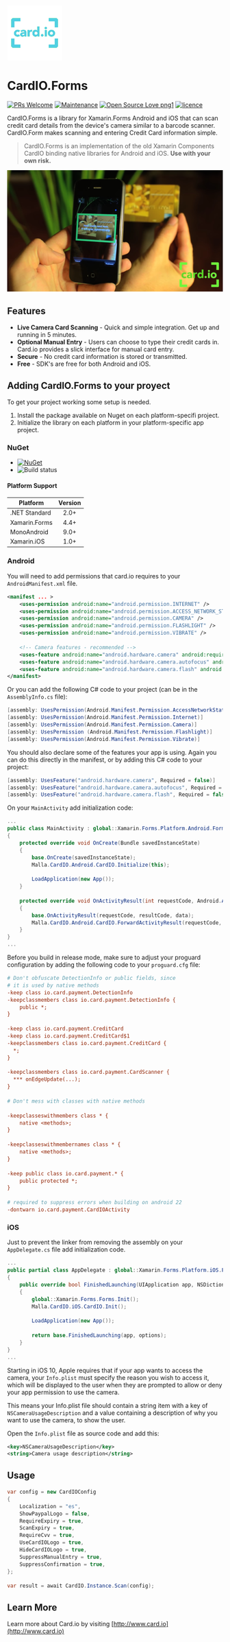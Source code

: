 [![card.io logo](https://raw.githubusercontent.com/mallaagency/CardIO.Forms/main/assets/icon.png "CardIO.Forms")](https://malla.agency)

# CardIO.Forms

[![PRs Welcome](https://img.shields.io/badge/PRs-welcome-brightgreen.svg?style=flat-square)](pull/new/master) [![Maintenance](https://img.shields.io/badge/Maintained%3F-yes-brightgreen.svg?style=flat-square)](graphs/commit-activity) [![Open Source Love png1](https://badges.frapsoft.com/os/v1/open-source.png?v=103)](#contribution) [![licence](https://img.shields.io/badge/license-MIT-blue.svg?style=flat-square)](LICENSE)

CardIO.Forms is a library for Xamarin.Forms Android and iOS that can scan credit card details from the device's camera similar to a barcode scanner.  CardIO.Form makes scanning and entering Credit Card information simple.

> CardIO.Forms is an implementation of the old Xamarin Components CardIO binding native libraries for Android and iOS. **Use with your own risk.**

[![card.io logo](https://raw.githubusercontent.com/mallaagency/CardIO.Forms/main/assets/card.io_sample.png "CardIO.Forms")](https://malla.agency)

## Features

- **Live Camera Card Scanning** - Quick and simple integration.  Get up and running in 5 minutes.
- **Optional Manual Entry** - Users can choose to type their credit cards in.  Card.io provides a slick interface for manual card entry.
- **Secure** - No credit card information is stored or transmitted.
- **Free** - SDK's are free for both Android and iOS.

## Adding CardIO.Forms to your proyect

To get your project working some setup is needed.

1. Install the package available on Nuget on each platform-specifi project.
2. Initialize the library on each platform in your platform-specific app project.

### NuGet

- [![NuGet](https://img.shields.io/nuget/v/Malla.CardIO.Forms.svg?label=NuGet)](https://www.nuget.org/packages/Malla.CardIO.Forms/)
- ![Build status](https://img.shields.io/badge/build-succeded-brightgreen.svg)

#### Platform Support

|Platform|Version|
| ------------------- | :-----------: |
|.NET Standard|2.0+|
|Xamarin.Forms|4.4+|
|MonoAndroid|9.0+|
|Xamarin.iOS|1.0+|

### Android

You will need to add permissions that card.io requires to your `AndroidManifest.xml` file.  

```xml
<manifest ... >
	<uses-permission android:name="android.permission.INTERNET" />
	<uses-permission android:name="android.permission.ACCESS_NETWORK_STATE" />
	<uses-permission android:name="android.permission.CAMERA" />
	<uses-permission android:name="android.permission.FLASHLIGHT" />
	<uses-permission android:name="android.permission.VIBRATE" />

	<!-- Camera features - recommended -->
	<uses-feature android:name="android.hardware.camera" android:required="false" />
	<uses-feature android:name="android.hardware.camera.autofocus" android:required="false" />
	<uses-feature android:name="android.hardware.camera.flash" android:required="false" />
</manifest>
```

Or you can add the following C# code to your project (can be in the `AssemblyInfo.cs` file):

```c#
[assembly: UsesPermission(Android.Manifest.Permission.AccessNetworkState)]
[assembly: UsesPermission(Android.Manifest.Permission.Internet)]
[assembly: UsesPermission(Android.Manifest.Permission.Camera)]
[assembly: UsesPermission (Android.Manifest.Permission.Flashlight)]
[assembly: UsesPermission(Android.Manifest.Permission.Vibrate)]
```

You should also declare some of the features your app is using.  Again you can do this directly in the manifest, or by adding this C# code to your project:

```c#
[assembly: UsesFeature("android.hardware.camera", Required = false)]
[assembly: UsesFeature("android.hardware.camera.autofocus", Required = false)]
[assembly: UsesFeature("android.hardware.camera.flash", Required = false)]
```

On your `MainActivity` add initialization code:

```c#
...
public class MainActivity : global::Xamarin.Forms.Platform.Android.FormsAppCompatActivity
{
    protected override void OnCreate(Bundle savedInstanceState)
    {
        base.OnCreate(savedInstanceState);
        Malla.CardIO.Android.CardIO.Initialize(this);

        LoadApplication(new App());
    }
    
    protected override void OnActivityResult(int requestCode, Android.App.Result resultCode, Intent data)
    {
        base.OnActivityResult(requestCode, resultCode, data);
        Malla.CardIO.Android.CardIO.ForwardActivityResult(requestCode, resultCode, data);
    }
}
...
```

Before you build in release mode, make sure to adjust your proguard configuration by adding the following code to your `proguard.cfg` file:

```cfg
# Don't obfuscate DetectionInfo or public fields, since
# it is used by native methods
-keep class io.card.payment.DetectionInfo
-keepclassmembers class io.card.payment.DetectionInfo {
    public *;
}

-keep class io.card.payment.CreditCard
-keep class io.card.payment.CreditCard$1
-keepclassmembers class io.card.payment.CreditCard {
  *;
}

-keepclassmembers class io.card.payment.CardScanner {
  *** onEdgeUpdate(...);
}

# Don't mess with classes with native methods

-keepclasseswithmembers class * {
    native <methods>;
}

-keepclasseswithmembernames class * {
    native <methods>;
}

-keep public class io.card.payment.* {
    public protected *;
}

# required to suppress errors when building on android 22
-dontwarn io.card.payment.CardIOActivity
```

### iOS

Just to prevent the linker from removing the assembly on your `AppDelegate.cs` file add initialization code.

```c#
...
public partial class AppDelegate : global::Xamarin.Forms.Platform.iOS.FormsApplicationDelegate
{
    public override bool FinishedLaunching(UIApplication app, NSDictionary options)
    {
        global::Xamarin.Forms.Forms.Init();
        Malla.CardIO.iOS.CardIO.Init();

        LoadApplication(new App());

        return base.FinishedLaunching(app, options);
    }
}
...
```

Starting in iOS 10, Apple requires that if your app wants to access the camera, your `Info.plist` must specify the reason you wish to access it, which will be displayed to the user when they are prompted to allow or deny your app permission to use the camera.

This means your Info.plist file should contain a string item with a key of `NSCameraUsageDescription` and a value containing a description of why you want to use the camera, to show the user.

Open the `Info.plist` file as source code and add this:

```xml
<key>NSCameraUsageDescription</key>
<string>Camera usage description</string>
```

## Usage

```c#
var config = new CardIOConfig
{
    Localization = "es",
    ShowPaypalLogo = false,
    RequireExpiry = true,
    ScanExpiry = true,
    RequireCvv = true,
    UseCardIOLogo = true,
    HideCardIOLogo = true,
    SuppressManualEntry = true,
    SuppressConfirmation = true,
};

var result = await CardIO.Instance.Scan(config);
```

## Learn More

Learn more about Card.io by visiting [http://www.card.io](http://www.card.io)
